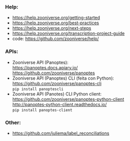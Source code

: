 
### Help: 
- https://help.zooniverse.org/getting-started
- https://help.zooniverse.org/best-practices
- https://help.zooniverse.org/next-steps
- https://help.zooniverse.org/transcription-project-guide
- code: https://github.com/zooniverse/help/

### APIs:
- Zooniverse API (Panoptes):  
  https://panoptes.docs.apiary.io/  
  https://github.com/zooniverse/panoptes  
- Zooniverse API (Panoptes) CLI (feita con Python):  
  https://github.com/zooniverse/panoptes-cli  
  `pip install panoptescli`  
- Zooniverse API (Panotes) CLI Python client:  
  https://github.com/zooniverse/panoptes-python-client  
  http://panoptes-python-client.readthedocs.io/  
  `pip install panoptes-client`

### Other:
- https://github.com/juliema/label_reconciliations

